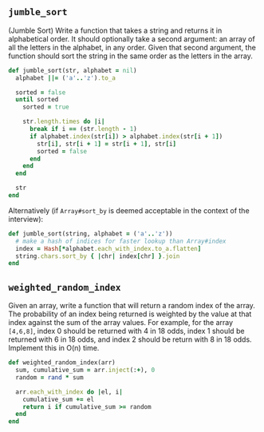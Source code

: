 ## `jumble_sort`

(Jumble Sort) Write a function that takes a string and returns it in
alphabetical order. It should optionally take a second argument: an
array of all the letters in the alphabet, in any order. Given that
second argument, the function should sort the string in the same order
as the letters in the array.

```ruby
def jumble_sort(str, alphabet = nil)
  alphabet ||= ('a'..'z').to_a

  sorted = false
  until sorted
    sorted = true

    str.length.times do |i|
      break if i == (str.length - 1)
      if alphabet.index(str[i]) > alphabet.index(str[i + 1])
        str[i], str[i + 1] = str[i + 1], str[i]
        sorted = false
      end
    end
  end

  str
end
```

Alternatively (if `Array#sort_by` is deemed acceptable in the context
of the interview):

```ruby
def jumble_sort(string, alphabet = ('a'..'z'))
  # make a hash of indices for faster lookup than Array#index
  index = Hash[*alphabet.each_with_index.to_a.flatten]
  string.chars.sort_by { |chr| index[chr] }.join
end
```

## `weighted_random_index`

Given an array, write a function that will return a random index of
the array. The probability of an index being returned is weighted by
the value at that index against the sum of the array values. For
example, for the array `[4,6,8]`, index 0 should be returned with 4 in
18 odds, index 1 should be returned with 6 in 18 odds, and index 2
should be return with 8 in 18 odds. Implement this in O(n) time.

```ruby
def weighted_random_index(arr)
  sum, cumulative_sum = arr.inject(:+), 0
  random = rand * sum

  arr.each_with_index do |el, i|
    cumulative_sum += el
    return i if cumulative_sum >= random
  end
end
```

